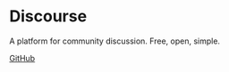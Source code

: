 # Discourse

A platform for community discussion. Free, open, simple.

[GitHub](https://github.com/discourse/discourse)